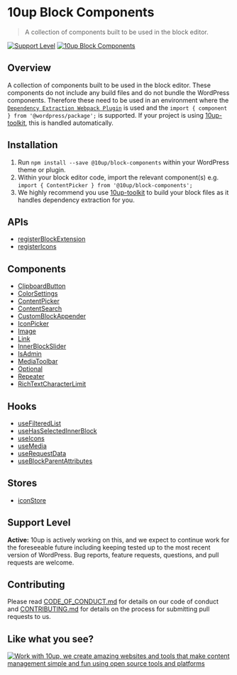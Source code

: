 # 10up Block Components

> A collection of components built to be used in the block editor.

[![Support Level](https://img.shields.io/badge/support-active-green.svg)](#support-level)
[![10up Block Components](https://img.shields.io/endpoint?url=https://dashboard.cypress.io/badge/simple/dnr1ke&style=flat&logo=cypress)](https://dashboard.cypress.io/projects/dnr1ke/runs)

## Overview

A collection of components built to be used in the block editor. These components do not include any build files and do not bundle the WordPress components. Therefore these need to be used in an environment where the [`Dependency Extraction Webpack Plugin`](https://www.npmjs.com/package/@wordpress/dependency-extraction-webpack-plugin) is used and the `import { component } from '@wordpress/package';` is supported. If your project is using [10up-toolkit](https://github.com/10up/10up-toolkit), this is handled automatically.

## Installation

1. Run `npm install --save @10up/block-components` within your WordPress theme or plugin.
2. Within your block editor code, import the relevant component(s) e.g. `import { ContentPicker } from '@10up/block-components';`
3. We highly recommend you use [10up-toolkit](https://github.com/10up/10up-toolkit) to build your block files as it handles dependency extraction for you.

## APIs

- [registerBlockExtension](./api/register-block-extension/)
- [registerIcons](./api/register-icons/)

## Components

- [ClipboardButton](./components/clipboard-button/)
- [ColorSettings](./components/color-settings/)
- [ContentPicker](./components/content-picker/)
- [ContentSearch](./components/content-search/)
- [CustomBlockAppender](./components/custom-block-appender/)
- [IconPicker](./components/icon-picker/)
- [Image](./components/image/)
- [Link](./components/link/)
- [InnerBlockSlider](./components/inner-block-slider/)
- [IsAdmin](./components//is-admin/)
- [MediaToolbar](./components/media-toolbar/)
- [Optional](./components/optional/)
- [Repeater](./components/repeater/)
- [RichTextCharacterLimit](./components/rich-text-character-limit)

## Hooks

- [useFilteredList](./hooks/use-filtered-list)
- [useHasSelectedInnerBlock](./hooks/use-has-selected-inner-block/)
- [useIcons](./hooks/use-icons/)
- [useMedia](./hooks/use-media/)
- [useRequestData](./hooks/use-request-data/)
- [useBlockParentAttributes](./hooks/use-block-parent-attributes/)

## Stores

- [iconStore](./stores/icons)

## Support Level

__Active:__ 10up is actively working on this, and we expect to continue work for the foreseeable future including keeping tested up to the most recent version of WordPress.  Bug reports, feature requests, questions, and pull requests are welcome.

## Contributing

Please read [CODE_OF_CONDUCT.md](https://github.com/10up/block-components/blob/develop/CODE_OF_CONDUCT.md) for details on our code of conduct and [CONTRIBUTING.md](https://github.com/10up/block-components/blob/develop/CONTRIBUTING.md) for details on the process for submitting pull requests to us.

## Like what you see?

<a href="http://10up.com/contact/"><img src="https://10up.com/uploads/2016/10/10up-Github-Banner.png" alt="Work with 10up, we create amazing websites and tools that make content management simple and fun using open source tools and platforms"></a>

